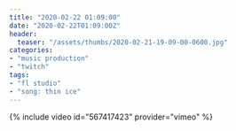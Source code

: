 ```yaml
---
title: "2020-02-22 01:09:00"
date: "2020-02-22T01:09:00Z"
header:
  teaser: "/assets/thumbs/2020-02-21-19-09-00-0600.jpg"
categories:
- "music production"
- "twitch"
tags:
- "fl studio"
- "song: thin ice"
---
```

{% include video id="567417423" provider="vimeo" %}
